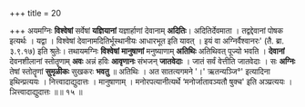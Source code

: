 +++
title = 20

+++
अयमग्निः **विश्वेषां** सर्वेषां **यज्ञियानां** यज्ञार्हाणां देवानाम् **अदितिः**। अदितिर्देवमाता । तद्वद्देवानां पोषक इत्यर्थः । यद्वा । विश्वेषां देवानामदितिर्भूस्थानीयः आधारभूत इति यावत् । इयं वा अग्निर्वैश्वानरः' (तै. ब्रा. ३.९.१७) इति श्रुतेः। तथायमग्निः **विश्वेषां** **मानुषाणां** मनुष्याणाम् **अतिथिः** अतिथिवत् पूज्यो भवति । **देवानां** देवनशीलानां स्तोतॄणाम् **अवः** अन्नं हविः **आवृणानः** संभजन् **जातवेदाः** । जातं सर्वं वेत्तीति जातवेदाः । सः **अग्निः** तेषां स्तोतॄणां **सुमृळीकः** सुखकरः **भवतु** ॥ अतिथिः । अत सातत्यगमने '।' ऋतन्यञ्जि°' इत्यादिना इथिन्प्रत्ययः । नित्त्वादाद्युदात्तः । मानुषाणाम् । मनोरपत्यानीत्यर्थे ‘मनोर्जातावञ्यतौ षुक्च' इति अञ्प्रत्ययः । ञित्त्वादाद्युदात्तः ॥॥ १५ ॥